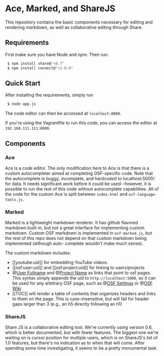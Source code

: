 Ace, Marked, and ShareJS
========================

This repository contains the basic components necessary for editing and
rendering markdown, as well as collaborative editing through Share.


Requirements
------------
First make sure you have Node and npm. Then run:
```bash
 $ npm install share@"<0.7"
 $ npm install connect@"<2.0.0"
```


Quick Start
-----------
After installing the requirements, simply run 
```bash
 $ node app.js
```

The code editor can then be accessed at `localhost:8000`.

If you're using the Vagrantfile to run this code, you can access the editor
at `192.168.111.111:8000`.


Components
----------

### Ace ###
Ace is a code editor. The only modification here to Ace is that there is a
custom autocompleter aimed at completing OSF-specific code. Note that the
autocomplete is buggy, incomplete, and hardcoded to localhost:5000/ for data.
It needs significant work before it could be used--however, it is possible to
run the rest of this code without autocomplete capabilities. All of the code
for the custom Ace is split between `index.html` and `osf-language-tools.js`.


### Marked ###
Marked is a lightweight markdown renderer. It has github flavored markdown
built-in, but not a great interface for implementing custom markdown. Custom
OSF markdown is implemented in `osf-marked.js`, but the rest of this repo
does not depend on that custom markdown being implemented (although auto-
complete wouldn't make much sense). 

The custom markdown includes:
 
 - [[youtube:uid]] for embedding YouTube videos.
 - [[osf:user:uid]] and [[osf:project:uid]] for linking to users/projects
 - @[User Fullname](uid) and @[Project Name](uid) as links that point to osf
   pages. This syntax simply appends the uid to `http://localhost:5000`, so it
   can be used for any arbitrary OSF page, such as @[OSF Settings](settings) or
   @[OSF Wiki](uid/wiki)
 - [[TOC]] will render a table of contents that organizes headers and links to
   them on the page. This is case-insensitive, but will fail for header gaps
   larger than 3 (e.g., an h5 directly following an h1)
   
   
### ShareJS ###
Share JS is a collaborative editing tool. We're currently using version 0.6, 
which is better documented, but with fewer features. The biggest one we're
waiting on is cursor position for multiple users, which is on ShareJS's list
of 1.0 features, but there's no indication as to when that will come. After
spending some time investigating, it seems to be a pretty monumental task.